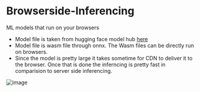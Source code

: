 # Browserside-Inferencing
ML models that run on your browsers

- Model file is taken from hugging face model hub [here](https://huggingface.co/martin-ha/toxic-comment-model)
- Model file is wasm file through onnx. The Wasm files can be directly run on browsers. 
- Since the model is pretty large it takes sometime for CDN to deliver it to the browser. Once that is done the inferncing is pretty fast in comparision to server side inferencing. 

![image](https://user-images.githubusercontent.com/60213893/224534002-1d835384-b507-4ae2-b292-893346ceaa84.png)

